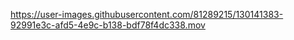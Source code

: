 

https://user-images.githubusercontent.com/81289215/130141383-92991e3c-afd5-4e9c-b138-bdf78f4dc338.mov


